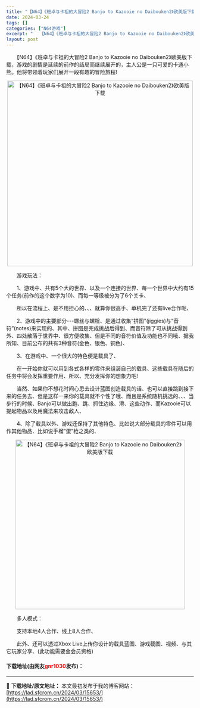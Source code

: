 ```yaml
---
title: "【N64】《班卓与卡祖的大冒险2 Banjo to Kazooie no Daibouken2》欧美版下载"
date: 2024-03-24
tags: []
categories: ["N64游戏"]
excerpt: "　　【N64】《班卓与卡祖的大冒险2 Banjo to Kazooie no Daibouken2》欧美版下载，游戏的剧情是延续的前作的结局而继续展开的，主人公是一只可爱的卡通小熊。他将带领着玩家们展开一段有趣的冒险旅程! 　　游戏玩法： 　　1、游戏中、共有5个大的世界、以及一个连接的世界、每一个&hellip;"
layout: post
---
```


 <p>　　【N64】《班卓与卡祖的大冒险2 Banjo to Kazooie no Daibouken2》欧美版下载，游戏的剧情是延续的前作的结局而继续展开的，主人公是一只可爱的卡通小熊。他将带领着玩家们展开一段有趣的冒险旅程!</p> <p align="center"><img align="" border="0" src="https://lad.sfcrom.cn/wp-content/uploads/2024/03/20240324_6600381f6cbc1.png" width="498" alt="【N64】《班卓与卡祖的大冒险2 Banjo to Kazooie no Daibouken2》欧美版下载" /></p> <p>　　游戏玩法：</p> <p>　　1、游戏中、共有5个大的世界、以及一个连接的世界、每一个世界中大约有15个任务(前作的这个数字为10)、而每一等级被分为了6个关卡、</p> <p>　　所以在流程上、是不用担心的、、、就算你很高手、单机完了还有live合作呢、</p> <p>　　2、游戏中的主要部分---螺丝与螺栓、是通过收集&ldquo;拼图&rdquo;(jiggies)与&ldquo;音符&rdquo;(notes)来实现的、其中、拼图是完成挑战后得到、而音符除了可从挑战得到外、四处散落于世界中、很方便收集、但是不同的音符价值及功能也不同哦、据我所知、目前公布的共有3种音符(金色、银色、铜色)、</p> <p>　　3、在游戏中、一个很大的特色便是载具了、</p> <p>　　在一开始你就可以用到各式各样的零件来组装自己的载具、这些载具在随后的任务中将会发挥重要作用、所以、充分发挥你的想象力吧!</p> <p>　　当然、如果你不想花时间心思去设计蓝图创造载具的话、也可以直接跳到接下来的任务去、但是这样一来你的载具就不个性了哦、而且是系统随机挑选的、、、当步行的时候、Banjo可以做出跑、跳、抓住边缘、滑、这些动作、而Kazooie可以提起物品以及用魔法来攻击敌人、</p> <p>　　4、除了载具以外、游戏还保持了其他特色、比如说大部分载具的零件可以用作其他物品、比如说手榴&ldquo;蛋&rdquo;枪之类的、</p> <p align="center"><img align="" border="0" src="https://lad.sfcrom.cn/wp-content/uploads/2024/03/20240324_6600381ff19ad.png" width="455" alt="【N64】《班卓与卡祖的大冒险2 Banjo to Kazooie no Daibouken2》欧美版下载" /></p> <p>　　多人模式：</p> <p>　　支持本地4人合作、线上8人合作、</p> <p>　　此外、还可以透过Xbox Live上传你设计的载具蓝图、游戏截图、视频、与其它玩家分享、(此功能需要金会员资格)</p> <p><h4>下载地址(由网友<font color="red">gnr1030</font>发布)：</h4></p> 

---
📖 **下载地址/原文地址：** 本文最初发布于我的博客网站：[https://lad.sfcrom.cn/2024/03/15653/](https://lad.sfcrom.cn/2024/03/15653/)
